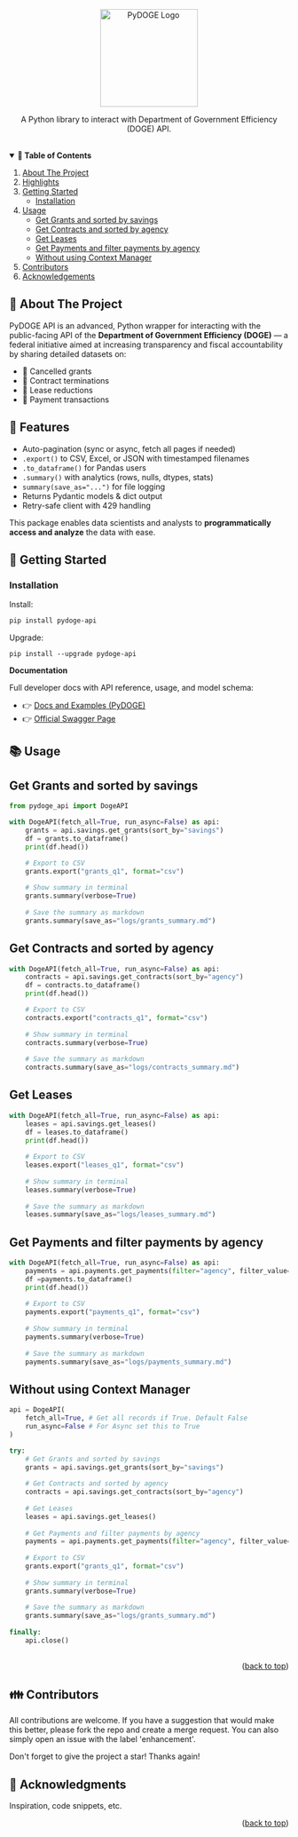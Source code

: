 <div align="center">
<img src="docs/img/logo_main.PNG" alt="PyDOGE Logo" width= "176">
<p>A Python library to interact with Department of Government Efficiency (DOGE) API.</p>
</div>

<br>

<details open="true">
  <summary><strong> 🧾 Table of Contents</strong></summary>
  <ol>
    <li>
      <a href="#about-the-project">About The Project</a>
    </li>
    <li>
      <a href="#highlights">Highlights</a>
    </li>
    <li>
      <a href="#getting-started">Getting Started</a>
      <ul>
        <li><a href="#installation">Installation</a></li>
      </ul>
    </li>
    <li><a href="#usage">Usage</a>
      <ul>
        <li><a href="#get-grants-and-sorted-by-savings">Get Grants and sorted by savings</a></li>
        <li><a href="#get-contracts-and-sorted-by-agency">Get Contracts and sorted by agency</a></li>
        <li><a href="#get-leases">Get Leases</a></li>
        <li><a href="#get-payments-and-filter-payments-by-agency">Get Payments and filter payments by agency</a></li>
        <li><a href="#without-using-context-manager">Without using Context Manager</a></li>
      </ul>
    </li>
    <li><a href="#contributors">Contributors </a></li>
    <li><a href="#acknowledgments">Acknowledgements </a></li>
  </ol>
</details>

## 🐍 About The Project
PyDOGE API is an advanced, Python wrapper for interacting with the public-facing API of the **Department of Government Efficiency (DOGE)** — a federal initiative aimed at increasing transparency and fiscal accountability by sharing detailed datasets on:

- 💸 Cancelled grants
- 📑 Contract terminations
- 🏢 Lease reductions
- 🧾 Payment transactions

## 🚀 Features

- Auto-pagination (sync or async, fetch all pages if needed)
- `.export()` to CSV, Excel, or JSON with timestamped filenames  
- `.to_dataframe()` for Pandas users 
- `.summary()` with analytics (rows, nulls, dtypes, stats)  
- `summary(save_as="...")` for file logging  
- Returns Pydantic models & dict output
- Retry-safe client with 429 handling

This package enables data scientists and analysts to **programmatically access and analyze** the data with ease.

<!--Getting Started-->
## 📌 Getting Started

### Installation

Install:
```bash
pip install pydoge-api
```
Upgrade:
```
pip install --upgrade pydoge-api
```

**Documentation**

Full developer docs with API reference, usage, and model schema:

- 👉 [Docs and Examples (PyDOGE)](https://ihassan8.github.io/pydoge-api/)
- 👉 [Official Swagger Page](https://api.doge.gov/docs)

## 📚 Usage

## Get Grants and sorted by savings
```python
from pydoge_api import DogeAPI

with DogeAPI(fetch_all=True, run_async=False) as api:
    grants = api.savings.get_grants(sort_by="savings")
    df = grants.to_dataframe()
    print(df.head())

    # Export to CSV
    grants.export("grants_q1", format="csv")
    
    # Show summary in terminal
    grants.summary(verbose=True)
    
    # Save the summary as markdown
    grants.summary(save_as="logs/grants_summary.md")
```

## Get Contracts and sorted by agency
```python
with DogeAPI(fetch_all=True, run_async=False) as api:
    contracts = api.savings.get_contracts(sort_by="agency")
    df = contracts.to_dataframe()
    print(df.head())

    # Export to CSV
    contracts.export("contracts_q1", format="csv")
    
    # Show summary in terminal
    contracts.summary(verbose=True)
    
    # Save the summary as markdown
    contracts.summary(save_as="logs/contracts_summary.md")
```

## Get Leases
```python
with DogeAPI(fetch_all=True, run_async=False) as api:
    leases = api.savings.get_leases()
    df = leases.to_dataframe()
    print(df.head())
    
    # Export to CSV
    leases.export("leases_q1", format="csv")
    
    # Show summary in terminal
    leases.summary(verbose=True)
    
    # Save the summary as markdown
    leases.summary(save_as="logs/leases_summary.md")
```
    
## Get Payments and filter payments by agency
```python
with DogeAPI(fetch_all=True, run_async=False) as api:
    payments = api.payments.get_payments(filter="agency", filter_value="NASA")
    df =payments.to_dataframe()
    print(df.head())
    
    # Export to CSV
    payments.export("payments_q1", format="csv")
    
    # Show summary in terminal
    payments.summary(verbose=True)
    
    # Save the summary as markdown
    payments.summary(save_as="logs/payments_summary.md")
```

## Without using Context Manager
```python
api = DogeAPI(
    fetch_all=True, # Get all records if True. Default False
    run_async=False # For Async set this to True
)

try:
    # Get Grants and sorted by savings
    grants = api.savings.get_grants(sort_by="savings")
    
    # Get Contracts and sorted by agency
    contracts = api.savings.get_contracts(sort_by="agency")
    
    # Get Leases
    leases = api.savings.get_leases()
    
    # Get Payments and filter payments by agency
    payments = api.payments.get_payments(filter="agency", filter_value="NASA")
    
    # Export to CSV
    grants.export("grants_q1", format="csv")
    
    # Show summary in terminal
    grants.summary(verbose=True)
    
    # Save the summary as markdown
    grants.summary(save_as="logs/grants_summary.md")
    
finally:
    api.close()
    
```
<p align="right">(<a href="#readme-top">back to top</a>)</p>

## 👪 Contributors
All contributions are welcome. If you have a suggestion that would make this better, please fork the repo and create a merge request. You can also simply open an issue with the label 'enhancement'.

Don't forget to give the project a star! Thanks again!


## 👏 Acknowledgments
Inspiration, code snippets, etc.

<p align="right">(<a href="#readme-top">back to top</a>)</p>
